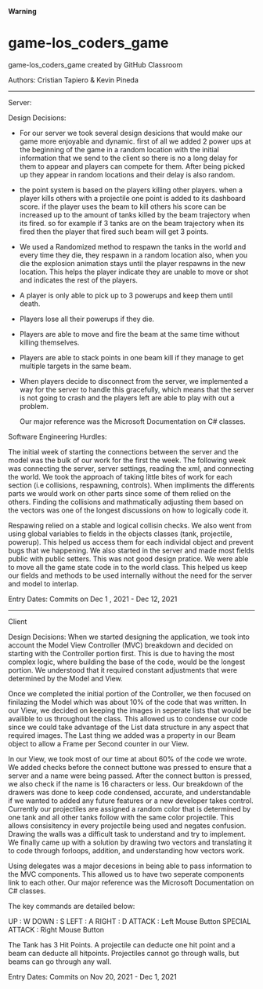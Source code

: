 **Warning**




# game-los_coders_game
game-los_coders_game created by GitHub Classroom

Authors: Cristian Tapiero & Kevin Pineda
*********************************************************************************************************************************
Server:

Design Decisions:

- For our server  we took several design desicions that would make our game more enjoyable and dynamic.
first of all we added 2  power ups at the beginning of the game in a random location with the initial information 
that we send to the client so there is no a long delay for them to appear and players can compete for them. After being picked up
they appear in random locations and their delay is also random.

- the point system is based on the players killing other players. when a player kills others with a projectile one point is added
to its dashboard score. if the player uses the beam to kill others his score can be increased up to the amount of tanks killed by
the beam trajectory when its fired. so for example if 3 tanks are on the beam trajectory when its fired then the player that fired such beam 
will get 3 points.

- We used a Randomized method to respawn the tanks in the world and every time they die, they respawn in a random location 
  also, when you die the explosion animation stays until the player respawns in the new location. This helps the player
  indicate they are unable to move or shot and indicates the rest of the players. 

- A player is only able to pick up to 3 powerups and keep them until death.

- Players lose all their powerups if they die.

- Players are able to move and fire the beam at the same time without killing themselves.

- Players are able to stack points in one beam kill if they manage to get multiple targets in the same beam. 
 
- When players decide to disconnect from the server, we implemented a way for the server to handle this gracefully, which means
  that the server is not going to crash and the players left are able to play with out a problem.



  Our major reference was the Microsoft Documentation on C# classes.

Software Engineering Hurdles:

The initial week of starting the connections between the server and the model was the bulk of our work for the first the week. The following week was connecting the server, server settings, reading the xml, and connecting the world. We took the approach of taking little bites of work for each section (i.e collisions, respawning, controls). When impliments the differents parts we would work on other parts since some of them relied on the others. Finding the collisions and mathmatically adjusting them based on the vectors was one of the longest discussions on how to logically code it. 

Respawing relied on a stable and logical collisin checks. We also went from using global variables to fields in the objects classes (tank, projectile, powerup). This helped us access them for each individal object and prevent bugs that we happening. We also started in the server and made most fields public with public setters. This was not good design pratice. We were able to move all the game state code in to the world class. This helped us keep our fields and methods to be used internally without the need for the server and model to interlap.

Entry Dates: Commits on Dec 1 , 2021 - Dec 12, 2021
*********************************************************************************************************************************
Client

Design Decisions: When we started designing the application, we took into account the Model View Controller (MVC) breakdown and decided on starting with the Controller portion first. This
is due to having the most complex logic, where building the base of the code, would be the longest portion. We understood that it required constant adjustments that were determined by
the Model and View.

Once we completed the initial portion of the Controller, we then focused on finilazing the Model which was about 10% of the code that was written. In our View,
we decided on keeping the images in seperate lists that would be availible to us throughout the class. This allowed us to condense our code since we could take advantage of the
List data structure in any aspect that required images. The Last thing we added was a property in our Beam object to allow a Frame per Second counter in our View. 

In our View, we took most of our time at about 60% of the code we wrote. We added checks before the connect buttone was pressed to ensure that a server and a name were being passed. After the connect button is pressed, we also check if
the name is 16 characters or less. Our breakdown of the drawers was done to keep code condensed, accurate, and understandable if we wanted to added any future features or a new developer
takes control. Currently our projectiles are assigned a random color that is determined by one tank and all other tanks follow with the same color projectile. This allows consisitency
in every projectile being used and negates confusion. Drawing the walls was a difficult task to understand and try to implement. We finally came up with a solution by drawing two vectors
and translating it to code through forloops, addition, and understanding how vectors work.  

Using delegates was a major decesions in being able to pass information to the MVC components. This allowed us to have two seperate components link to each other. Our major reference was the Microsoft Documentation on C# classes. 

The key commands are detailed below:

UP              : W
DOWN            : S
LEFT            : A
RIGHT           : D
ATTACK          : Left Mouse Button
SPECIAL ATTACK  : Right Mouse Button

The Tank has 3 Hit Points. A projectile can deducte one hit point and a beam can deducte all hitpoints. Projectiles cannot go through walls, but beams can go through any wall. 

Entry Dates: Commits on Nov 20, 2021 - Dec 1, 2021
